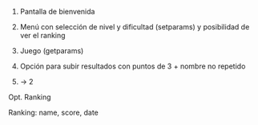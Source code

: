 1. Pantalla de bienvenida

2. Menú con selección de nivel y dificultad (setparams) y posibilidad de ver el ranking

3. Juego (getparams)

4. Opción para subir resultados con puntos de 3 + nombre no repetido

5. -> 2

Opt. Ranking

Ranking: name, score, date

